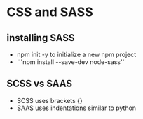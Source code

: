 # CSS and SASS

## installing SASS

- npm init -y  to initialize a new npm project
- '''npm install --save-dev node-sass'''

## SCSS vs SAAS

- SCSS uses brackets {}
- SAAS uses indentations similar to python